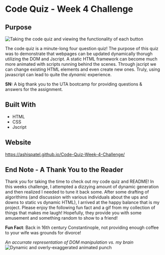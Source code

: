 # Code Quiz - Week 4 Challenge

## Purpose 

![Taking the code quiz and viewing the functionality of each button](https://github.com/AshisPatel/Code-Quiz-Week-4-Challenge/blob/main/assets/images/Code-Quiz-Preview.gif)

The code quiz is a minute-long four question quiz! The purpose of this quiz was to demonstrate that webpages can be updated dynamically thorugh utilizing the DOM and Jscript. A static HTML framework can become much more animated with scripts running behind the scenes. Through jscript we can change existing HTML elements and even create new ones. Truly, using javascript can lead to quite the *dynamic* experience. 


**SN:** A big thank you to the UTA bootcamp for providing questions & answers for the assignment. 

## Built With 

* HTML
* CSS
* Jscript

## Website

https://ashispatel.github.io/Code-Quiz-Week-4-Challenge/

## End Note - A Thank You to the Reader 

Thank you for taking the time to check out my code quiz and README! In this weeks challenge, I attempted a dizzying amount of dynamic generation and then realized I needed to tune it back some. After some drafting of algorithims (and discussion with various individuals about the ups and downs to static vs dynamic HTML), I arrived at the happy balance that is my project. Please enjoy the following fun fact and a gif from my collection of things that makes me laugh! Hopefully, they provide you with some amusement and something random to show to a friend!

**Fun Fact**: Back in 16th century Constantinople, not providing enough coffee to your wife was grounds for divorce! 

*An accurrate representation of DOM manipulation vs. my brain*
![Dynamic and overly-exaggerated animated punch](https://github.com/AshisPatel/Code-Quiz-Week-4-Challenge/blob/main/assets/images/dynamic-punch.gif)